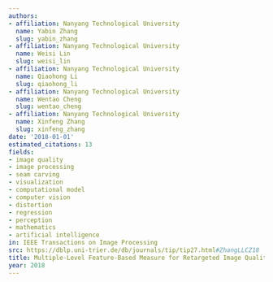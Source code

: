 ```yaml
---
authors:
- affiliation: Nanyang Technological University
  name: Yabin Zhang
  slug: yabin_zhang
- affiliation: Nanyang Technological University
  name: Weisi Lin
  slug: weisi_lin
- affiliation: Nanyang Technological University
  name: Qiaohong Li
  slug: qiaohong_li
- affiliation: Nanyang Technological University
  name: Wentao Cheng
  slug: wentao_cheng
- affiliation: Nanyang Technological University
  name: Xinfeng Zhang
  slug: xinfeng_zhang
date: '2018-01-01'
estimated_citations: 13
fields:
- image quality
- image processing
- seam carving
- visualization
- computational model
- computer vision
- distortion
- regression
- perception
- mathematics
- artificial intelligence
in: IEEE Transactions on Image Processing
src: https://dblp.uni-trier.de/db/journals/tip/tip27.html#ZhangLLCZ18
title: Multiple-Level Feature-Based Measure for Retargeted Image Quality
year: 2018
---
```

